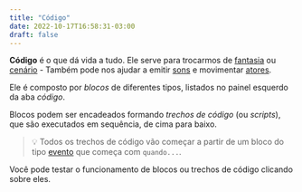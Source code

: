 ```yaml
---
title: "Código"
date: 2022-10-17T16:58:31-03:00
draft: false
---
```


**Código** é o que dá vida a tudo. Ele serve para trocarmos de [fantasia](/conceitos/fantasias/) ou [cenário](/conceitos/cenarios/) - Também pode nos ajudar a emitir [sons](/conceitos/sons/) e movimentar [atores](/conceitos/atores/).

Ele é composto por *blocos* de diferentes tipos, listados no painel esquerdo da aba *código*.

Blocos podem ser encadeados formando *trechos de código* (ou *scripts*), que são executados em sequência, de cima para baixo.

> 💡 Todos os trechos de código vão começar a partir de um bloco do tipo [evento](/conceitos/eventos/) que começa com `quando...`.

Você pode testar o funcionamento de blocos ou trechos de código clicando sobre eles.
